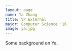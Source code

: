 ```yaml
---
layout: page
name: Ya Zhang
title: VP External
major: Computer Science '16
image: ya.jpg
---
```

Some background on Ya.